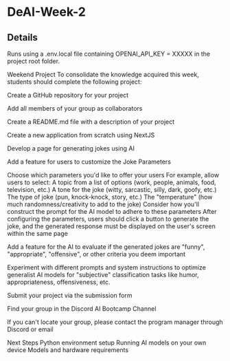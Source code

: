 # DeAI-Week-2

## Details
Runs using a .env.local file containing OPENAI_API_KEY = XXXXX in the project root folder.

Weekend Project
To consolidate the knowledge acquired this week, students should complete the following project:

Create a GitHub repository for your project

Add all members of your group as collaborators

Create a README.md file with a description of your project

Create a new application from scratch using NextJS

Develop a page for generating jokes using AI

Add a feature for users to customize the Joke Parameters

Choose which parameters you'd like to offer your users
For example, allow users to select:
A topic from a list of options (work, people, animals, food, television, etc.)
A tone for the joke (witty, sarcastic, silly, dark, goofy, etc.)
The type of joke (pun, knock-knock, story, etc.)
The "temperature" (how much randomness/creativity to add to the joke)
Consider how you'll construct the prompt for the AI model to adhere to these parameters
After configuring the parameters, users should click a button to generate the joke, and the generated response must be displayed on the user's screen within the same page

Add a feature for the AI to evaluate if the generated jokes are "funny", "appropriate", "offensive", or other criteria you deem important

Experiment with different prompts and system instructions to optimize generalist AI models for "subjective" classification tasks like humor, appropriateness, offensiveness, etc.

Submit your project via the submission form

Find your group in the Discord AI Bootcamp Channel

If you can't locate your group, please contact the program manager through Discord or email

Next Steps
Python environment setup
Running AI models on your own device
Models and hardware requirements
